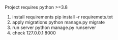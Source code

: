Project requires python >=3.8
1. install requirements
    pip install -r requiremets.txt
2. apply migrations
    python manage.py migrate
3. run server
    python manage.py runserver
4. check 127.0.0.1:8000
